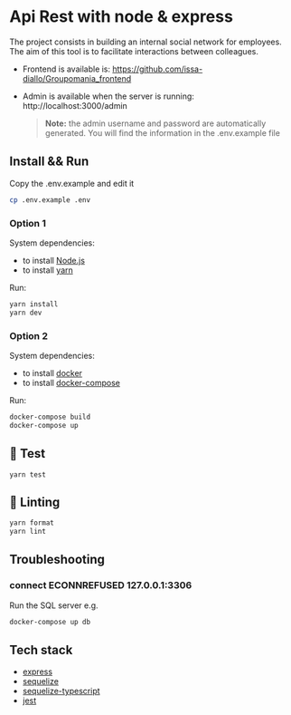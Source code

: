 # Api Rest with node & express

The project consists in building an internal social network for employees. The aim of this tool is to facilitate interactions between colleagues.

- Frontend is available is: https://github.com/issa-diallo/Groupomania_frontend

- Admin is available when the server is running: http://localhost:3000/admin
  > **Note:** the admin username and password are automatically generated. You will find the information in the .env.example file

## Install && Run

Copy the .env.example and edit it

```sh
cp .env.example .env
```

### Option 1

System dependencies:

- to install [Node.js](https://nodejs.org/en/)
- to install [yarn](https://yarnpkg.com/)

Run:

```sh
yarn install
yarn dev
```

### Option 2

System dependencies:

- to install [docker](https://www.docker.com/)
- to install [docker-compose](https://docs.docker.com/compose/install/)

Run:

```sh
docker-compose build
docker-compose up
```

## :test_tube: Test

```
yarn test
```

## :rotating_light: Linting

```sh
yarn format
yarn lint
```

## Troubleshooting

### connect ECONNREFUSED 127.0.0.1:3306

Run the SQL server e.g.

```sh
docker-compose up db
```

## Tech stack

- [express](https://expressjs.com/)
- [sequelize](https://sequelize.org/docs/v6/getting-started/#installing)
- [sequelize-typescript](https://www.npmjs.com/package/sequelize-typescript)
- [jest](https://jestjs.io/)
